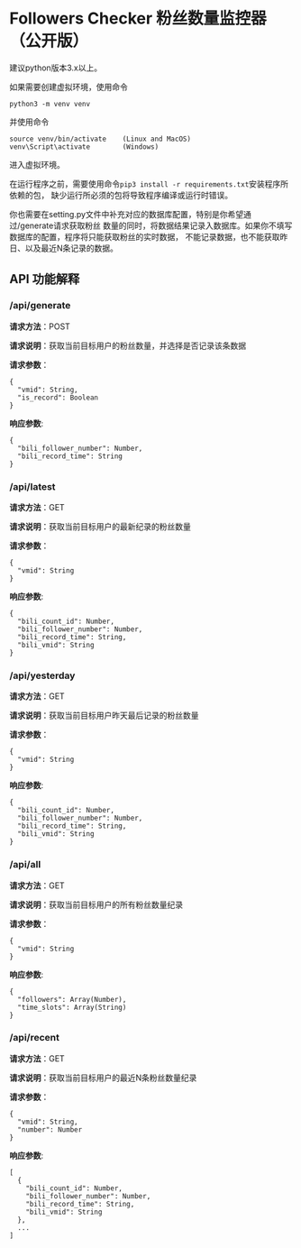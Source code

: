 # Followers Checker 粉丝数量监控器（公开版）

建议python版本3.x以上。

如果需要创建虚拟环境，使用命令

`python3 -m venv venv`

并使用命令

```
source venv/bin/activate    (Linux and MacOS)
venv\Script\activate        (Windows)
```

进入虚拟环境。

在运行程序之前，需要使用命令`pip3 install -r requirements.txt`安装程序所依赖的包，
缺少运行所必须的包将导致程序编译或运行时错误。

你也需要在setting.py文件中补充对应的数据库配置，特别是你希望通过/generate请求获取粉丝
数量的同时，将数据结果记录入数据库。如果你不填写数据库的配置，程序将只能获取粉丝的实时数据，
不能记录数据，也不能获取昨日、以及最近N条记录的数据。

## API 功能解释

### /api/generate

__请求方法__：POST

__请求说明__：获取当前目标用户的粉丝数量，并选择是否记录该条数据

__请求参数__：
```
{
  "vmid": String,
  "is_record": Boolean
}
```

__响应参数__: 
```
{
  "bili_follower_number": Number,
  "bili_record_time": String
}
```

### /api/latest

__请求方法__：GET

__请求说明__：获取当前目标用户的最新纪录的粉丝数量

__请求参数__：
```
{
  "vmid": String
}
```

__响应参数__: 
```
{
  "bili_count_id": Number,
  "bili_follower_number": Number,
  "bili_record_time": String,
  "bili_vmid": String
}
```

### /api/yesterday

__请求方法__：GET

__请求说明__：获取当前目标用户昨天最后记录的粉丝数量

__请求参数__：
```
{
  "vmid": String
}
```

__响应参数__: 
```
{
  "bili_count_id": Number,
  "bili_follower_number": Number,
  "bili_record_time": String,
  "bili_vmid": String
}
```

### /api/all

__请求方法__：GET

__请求说明__：获取当前目标用户的所有粉丝数量纪录

__请求参数__：
```
{
  "vmid": String
}
```

__响应参数__: 
```
{
  "followers": Array(Number),
  "time_slots": Array(String)
}
```

### /api/recent

__请求方法__：GET

__请求说明__：获取当前目标用户的最近N条粉丝数量纪录

__请求参数__：
```
{
  "vmid": String,
  "number": Number
}
```

__响应参数__: 
```
[
  {
    "bili_count_id": Number,
    "bili_follower_number": Number,
    "bili_record_time": String,
    "bili_vmid": String
  },
  ...
]
```